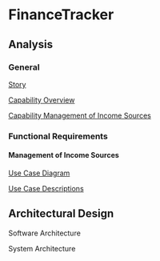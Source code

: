 # FinanceTracker

## Analysis

### General

[Story](./pages/story.md)

[Capability Overview](./pages/capabilities.md)

[Capability Management of Income Sources](./pages/capability_management_of_income_sources.md)

### Functional Requirements

#### Management of Income Sources

[Use Case Diagram](./pages/use_case_diagram_management_of_income_sources.md)

[Use Case Descriptions](./pages/use_case_descriptions_management_of_income_sources.md)

## Architectural Design

Software Architecture

System Architecture

